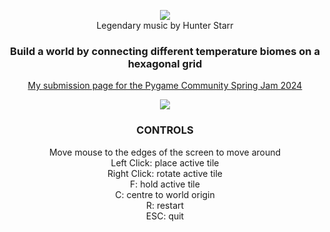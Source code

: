 <p align="center">
  <img src="https://github.com/SebZanardo/Pygame-Community-Spring-Jam-2024/assets/97170564/0e83ac30-4100-4b07-82b8-c109708174d8"/><br>
  Legendary music by Hunter Starr
</p>

<h3 align="center">
Build a world by connecting different temperature biomes on a hexagonal grid
</h3>

<p align="center">
  <a href="https://zen-studios.itch.io/hexagod">My submission page for the Pygame Community Spring Jam 2024</a>
</p>

<p align="center">
  <img src="https://github.com/SebZanardo/Pygame-Community-Spring-Jam-2024/assets/97170564/0f7b3919-b539-4419-ac25-34beec259374"/>
</p>

<h3 align="center">
CONTROLS
</h3>
<p align="center">
Move mouse to the edges of the screen to move around<br>
Left Click: place active tile<br>
Right Click: rotate active tile<br>
F: hold active tile<br>
C: centre to world origin<br>
R: restart<br>
ESC: quit<br>
</p>
